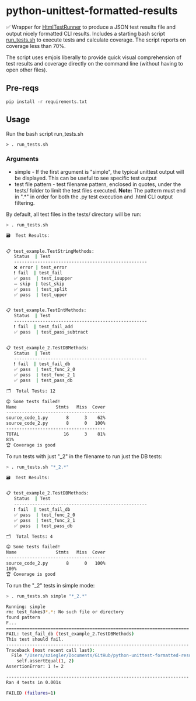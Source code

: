 # python-unittest-formatted-results
✅ Wrapper for [HtmlTestRunner](https://github.com/oldani/HtmlTestRunner) to produce a JSON test results file and output nicely formatted CLI results. Includes a starting bash script [run_tests.sh](run_tests.sh) to execute tests and calculate coverage. The script reports on coverage less than 70%.

The script uses emjois liberally to provide quick visual comprehension of test results and coverage directly on the command line (without having to open other files).


## Pre-reqs
```
pip install -r requirements.txt
```

## Usage
Run the bash script run_tests.sh
```
> . run_tests.sh 
```

### Arguments
* simple - If the first argument is "simple", the typical unittest output will be displayed. This can be useful to see specific test output
* test file pattern - test filename pattern, enclosed in quotes, under the tests/ folder to limit the test files executed. **Note:** The pattern must end in ".*" in order for both the .py test execution and .html CLI output filtering.




By default, all test files in the tests/ directory will be run:
```bash
> . run_tests.sh  

🗃  Test Results:


📋 test_example.TestStringMethods:
   Status  | Test
   ---------------------------------------------------
   ❌ error | test_error                                                                      
   ❗ fail  | test_fail                                                                       
   ✅ pass  | test_isupper                                                                    
   ➖ skip  | test_skip                                                                       
   ✅ pass  | test_split                                                                      
   ✅ pass  | test_upper                                                                      


📋 test_example.TestIntMethods:
   Status  | Test
   ---------------------------------------------------
   ❗ fail  | test_fail_add                                                                   
   ✅ pass  | test_pass_subtract                                                              


📋 test_example_2.TestDBMethods:
   Status  | Test
   ---------------------------------------------------
   ❗ fail  | test_fail_db                                                                    
   ✅ pass  | test_func_2_0                                                                   
   ✅ pass  | test_func_2_1                                                                   
   ✅ pass  | test_pass_db                                                                    

🗂  Total Tests: 12

😡 Some tests failed!
Name               Stmts   Miss  Cover
--------------------------------------
source_code_1.py       8      3    62%
source_code_2.py       8      0   100%
--------------------------------------
TOTAL                 16      3    81%
81%
🏆 Coverage is good
```


To run tests with just "_2" in the filename to run just the DB tests:
```bash
> . run_tests.sh "*_2.*"

🗃  Test Results:


📋 test_example_2.TestDBMethods:
   Status  | Test
   ---------------------------------------------------
   ❗ fail  | test_fail_db                                                                    
   ✅ pass  | test_func_2_0                                                                   
   ✅ pass  | test_func_2_1                                                                   
   ✅ pass  | test_pass_db                                                                    

🗂  Total Tests: 4

😡 Some tests failed!
Name               Stmts   Miss  Cover
--------------------------------------
source_code_2.py       8      0   100%
100%
🏆 Coverage is good
```

To run the "_2" tests in simple mode:
```bash
> . run_tests.sh simple "*_2.*"

Running: simple
rm: test_fakes3*.*: No such file or directory
found pattern
F...
======================================================================
FAIL: test_fail_db (test_example_2.TestDBMethods)
This test should fail.
----------------------------------------------------------------------
Traceback (most recent call last):
  File "/Users/sziegler/Documents/GitHub/python-unittest-formatted-results/tests/test_example_2.py", line 9, in test_fail_db
    self.assertEqual(1, 2)
AssertionError: 1 != 2

----------------------------------------------------------------------
Ran 4 tests in 0.001s

FAILED (failures=1)
```



